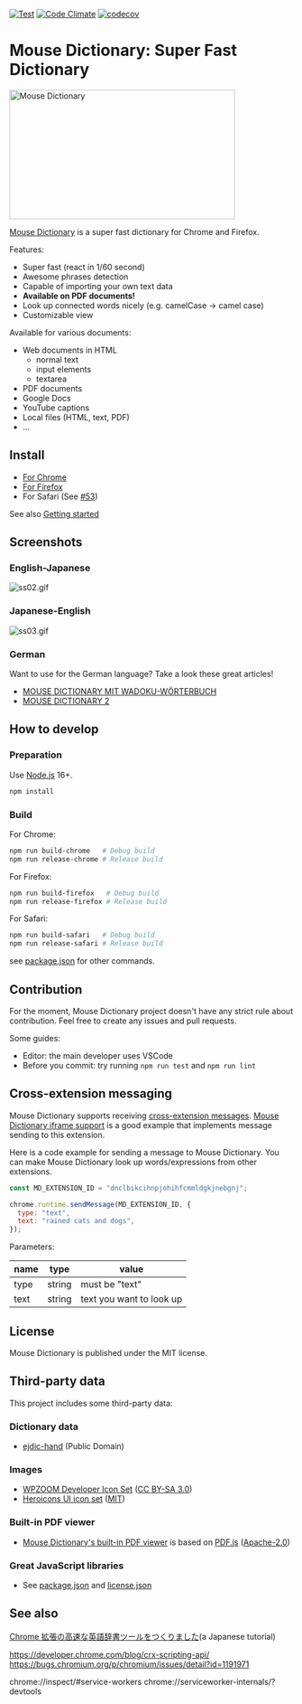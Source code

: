 [![Test](https://github.com/wtetsu/mouse-dictionary/workflows/Test/badge.svg)](https://github.com/wtetsu/mouse-dictionary/actions?query=workflow%3ATest)
[![Code Climate](https://codeclimate.com/github/wtetsu/mouse-dictionary/badges/gpa.svg)](https://codeclimate.com/github/wtetsu/mouse-dictionary)
[![codecov](https://codecov.io/gh/wtetsu/mouse-dictionary/branch/master/graph/badge.svg)](https://codecov.io/gh/wtetsu/mouse-dictionary)

# Mouse Dictionary: Super Fast Dictionary

<img src="https://github.com/wtetsu/mouse-dictionary/blob/images/logo.png" title="Mouse Dictionary" width="400" height="229">

[Mouse Dictionary](https://mouse-dictionary.netlify.app/en/) is a super fast dictionary for Chrome and Firefox.

Features:

- Super fast (react in 1/60 second)
- Awesome phrases detection
- Capable of importing your own text data
- **Available on PDF documents!**
- Look up connected words nicely (e.g. camelCase -> camel case)
- Customizable view

Available for various documents:

- Web documents in HTML
  - normal text
  - input elements
  - textarea
- PDF documents
- Google Docs
- YouTube captions
- Local files (HTML, text, PDF)
- ...

## Install

- [For Chrome](https://chrome.google.com/webstore/detail/mouse-dictionary/dnclbikcihnpjohihfcmmldgkjnebgnj)
- [For Firefox](https://addons.mozilla.org/ja/firefox/addon/mousedictionary/)
- For Safari (See [#53](https://github.com/wtetsu/mouse-dictionary/pull/53))

See also [Getting started](https://github.com/wtetsu/mouse-dictionary/wiki/Getting-started)

## Screenshots

### English-Japanese

![ss02.gif](https://github.com/wtetsu/mouse-dictionary/blob/images/ss02.gif)

### Japanese-English

![ss03.gif](https://github.com/wtetsu/mouse-dictionary/blob/images/ss03.png)

### German

Want to use for the German language? Take a look these great articles!

- [MOUSE DICTIONARY MIT WADOKU-WÖRTERBUCH](https://informationjapanforschung.blogspot.com/2019/06/mouse-dictionary-mit-wadoku-worterbuch.html)
- [MOUSE DICTIONARY 2](https://informationjapanforschung.blogspot.com/2019/06/mouse-dictionary-2.html)

## How to develop

### Preparation

Use [Node.js](https://nodejs.org/en/download/) 16+.

```sh
npm install
```

### Build

For Chrome:

```sh
npm run build-chrome   # Debug build
npm run release-chrome # Release build
```

For Firefox:

```sh
npm run build-firefox   # Debug build
npm run release-firefox # Release build
```

For Safari:

```sh
npm run build-safari   # Debug build
npm run release-safari # Release build
```

see [package.json](./package.json) for other commands.

## Contribution

For the moment, Mouse Dictionary project doesn't have any strict rule about contribution. Feel free to create any issues and pull requests.

Some guides:

- Editor: the main developer uses VSCode
- Before you commit: try running `npm run test` and `npm run lint`

## Cross-extension messaging

Mouse Dictionary supports receiving [cross-extension messages](https://developer.chrome.com/extensions/messaging). [Mouse Dictionary iframe support](https://github.com/wtetsu/mouse-dictionary-iframe) is a good example that implements message sending to this extension.

Here is a code example for sending a message to Mouse Dictionary. You can make Mouse Dictionary look up words/expressions from other extensions.

```js
const MD_EXTENSION_ID = "dnclbikcihnpjohihfcmmldgkjnebgnj";

chrome.runtime.sendMessage(MD_EXTENSION_ID, {
  type: "text",
  text: "rained cats and dogs",
});
```

Parameters:

| name | type   | value                    |
| ---- | ------ | ------------------------ |
| type | string | must be "text"           |
| text | string | text you want to look up |

## License

Mouse Dictionary is published under the MIT license.

## Third-party data

This project includes some third-party data:

### Dictionary data

- [ejdic-hand](https://github.com/kujirahand/EJDict) (Public Domain)

### Images

- [WPZOOM Developer Icon Set](https://www.iconfinder.com/iconsets/wpzoom-developer-icon-set) ([CC BY-SA 3.0](https://creativecommons.org/licenses/by-sa/3.0/))
- [Heroicons UI icon set](https://www.iconfinder.com/iconsets/heroicons-ui) ([MIT](https://opensource.org/licenses/MIT))

### Built-in PDF viewer

- [Mouse Dictionary's built-in PDF viewer](https://github.com/wtetsu/pdf.js) is based on [PDF.js](https://github.com/mozilla/pdf.js) ([Apache-2.0](https://github.com/mozilla/pdf.js/blob/master/LICENSE))

### Great JavaScript libraries

- See [package.json](./package.json) and [license.json](https://github.com/wtetsu/mouse-dictionary/actions/workflows/license.yml)

## See also

[Chrome 拡張の高速な英語辞書ツールをつくりました](https://qiita.com/wtetsu/items/c43232c6c44918e977c9)(a Japanese tutorial)



https://developer.chrome.com/blog/crx-scripting-api/
https://bugs.chromium.org/p/chromium/issues/detail?id=1191971

chrome://inspect/#service-workers
chrome://serviceworker-internals/?devtools


